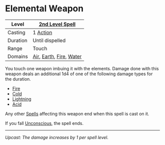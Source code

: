 # Elemental Weapon

| Level    | [2nd Level Spell](2nd%20Level%20Spells.md)                                                                                                                   |
| -------- | ------------------------------------------------------------------------------------------------------------------------------------------------------------ |
| Casting  | 1 [Action](../../../../Game%20Procedures/Core%20Procedures/Action.md)                                                                                        |
| Duration | Until dispelled                                                                                                                                              |
| Range    | Touch                                                                                                                                                        |
| Domains  | [Air](../../Spell%20Domains/Air.md), [Earth](../../Spell%20Domains/Earth.md), [Fire](../../Spell%20Domains/Fire.md), [Water](../../Spell%20Domains/Water.md) |

You touch one weapon imbuing it with the elements. Damage done with this weapon deals an additional 1d4 of one of the following damage types for the duration.

- [Fire](../../../../Game%20Procedures/Combat/Damage%20Types/Fire.md)
- [Cold](../../../../Game%20Procedures/Combat/Damage%20Types/Cold.md)
- [Lightning](../../../../Game%20Procedures/Combat/Damage%20Types/Lightning.md)
- [Acid](../../../../Game%20Procedures/Combat/Damage%20Types/Acid.md)

Any other [Spells](../../../Spells.md) affecting this weapon end when this spell is cast on it.

If you fall [Unconscious](../../../../Game%20Procedures/Conditions/Unconscious.md), the spell ends.

---
*Upcast: The damage increases by 1 per spell level.*
